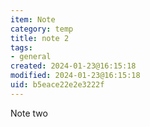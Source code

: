 ```yaml
---
item: Note
category: temp
title: note 2
tags:
- general
created: 2024-01-23@16:15:18
modified: 2024-01-23@16:15:18
uid: b5eace22e2e3222f
---
```


Note two
